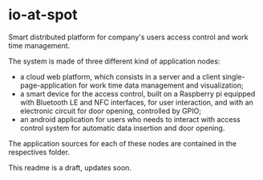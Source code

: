 io-at-spot
==========

Smart distributed platform for company's users access control and work time management.

The system is made of three different kind of application nodes:
  - a cloud web platform, which consists in a server and a client single-page-application for work time data management and visualization;
  - a smart device for the access control, built on a Raspberry pi equipped with Bluetooth LE and NFC interfaces, for user interaction, and with an electronic circuit for door opening, controlled by GPIO;
  - an android application for users who needs to interact with access control system for automatic data insertion and door opening.
  
The application sources for each of these nodes are contained in the respectives folder.

This readme is a draft, updates soon.
